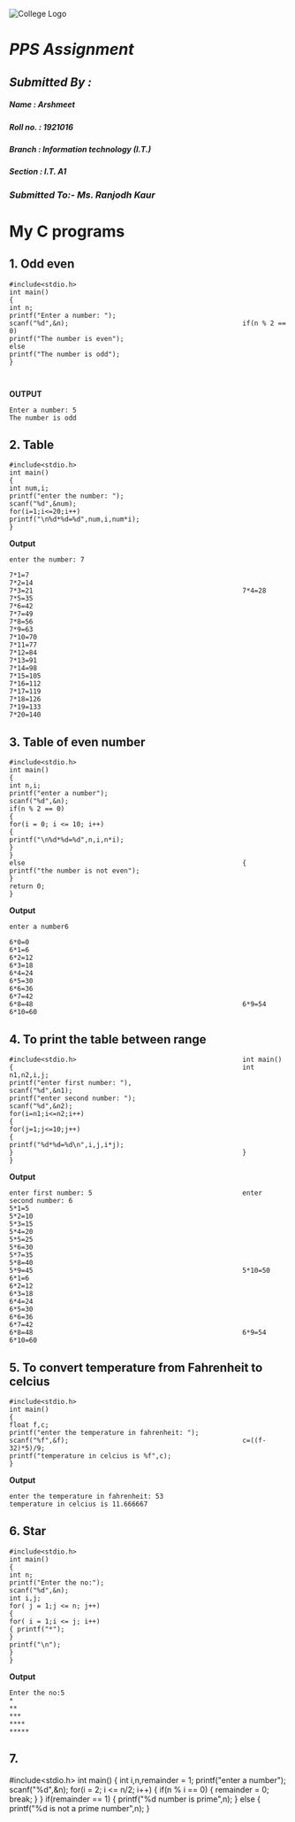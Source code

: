 ![College  Logo](https://www.gndec.ac.in/logo.png)
# *PPS Assignment*
## ***Submitted By :***
##### ***Name : Arshmeet***
##### ***Roll no. : 1921016***
##### ***Branch : Information technology (I.T.)***
##### ***Section : I.T. A1***

### ***Submitted To:- Ms. Ranjodh Kaur***

# My C programs
## 1. Odd even
```
#include<stdio.h>
int main()
{
int n;
printf("Enter a number: ");
scanf("%d",&n);                                            if(n % 2 == 0)
printf("The number is even");
else
printf("The number is odd");
}



```
**OUTPUT**
```
Enter a number: 5
The number is odd
```
## 2. Table
```
#include<stdio.h>
int main()
{
int num,i;
printf("enter the number: ");
scanf("%d",&num);
for(i=1;i<=20;i++)
printf("\n%d*%d=%d",num,i,num*i);
}
```
**Output**
```
enter the number: 7

7*1=7
7*2=14
7*3=21                                                     7*4=28
7*5=35
7*6=42
7*7=49
7*8=56
7*9=63
7*10=70
7*11=77
7*12=84
7*13=91
7*14=98
7*15=105
7*16=112
7*17=119
7*18=126
7*19=133
7*20=140
```
## 3. Table of even number
```
#include<stdio.h>
int main()
{
int n,i;
printf("enter a number");
scanf("%d",&n);
if(n % 2 == 0)
{
for(i = 0; i <= 10; i++)
{
printf("\n%d*%d=%d",n,i,n*i);
}
}
else                                                       {
printf("the number is not even");
}
return 0;
}
```
**Output**
```
enter a number6

6*0=0
6*1=6
6*2=12
6*3=18
6*4=24
6*5=30
6*6=36
6*7=42
6*8=48                                                     6*9=54
6*10=60
```
## 4. To print the table between range
```
#include<stdio.h>                                          int main()                                                 {                                                          int n1,n2,i,j;
printf("enter first number: "),
scanf("%d",&n1);
printf("enter second number: ");
scanf("%d",&n2);
for(i=n1;i<=n2;i++)
{
for(j=1;j<=10;j++)
{
printf("%d*%d=%d\n",i,j,i*j);
}                                                          }
}
```
**Output**
```
enter first number: 5                                      enter second number: 6
5*1=5
5*2=10
5*3=15
5*4=20
5*5=25
5*6=30
5*7=35
5*8=40
5*9=45                                                     5*10=50
6*1=6
6*2=12
6*3=18
6*4=24
6*5=30
6*6=36
6*7=42
6*8=48                                                     6*9=54
6*10=60
```
## 5. To convert temperature from Fahrenheit to celcius
```
#include<stdio.h>
int main()
{
float f,c;
printf("enter the temperature in fahrenheit: ");
scanf("%f",&f);                                            c=((f-32)*5)/9;
printf("temperature in celcius is %f",c);
}
```
**Output**
```
enter the temperature in fahrenheit: 53
temperature in celcius is 11.666667
```
## 6. Star
```
#include<stdio.h>
int main()
{
int n;
printf("Enter the no:");
scanf("%d",&n);
int i,j;
for( j = 1;j <= n; j++)
{
for( i = 1;i <= j; i++)
{ printf("*");
}
printf("\n");
}
}
```
**Output**
```
Enter the no:5
*
**
***
****
*****
```
## 7.

#include<stdio.h>
int main()
{
int i,n,remainder = 1;
printf("enter a number");
scanf("%d",&n);
for(i = 2; i <= n/2; i++)
{
if(n % i == 0)                                             {
remainder = 0;
break;
}
}
if(remainder == 1)
{
printf("%d number is prime",n);
}
else
{
printf("%d is not a prime number",n);
}
<!--stackedit_data:
eyJoaXN0b3J5IjpbMTA3NjI0NTcyNywxMTI0MjcxOTk2LC04Nj
U4MzUwMDksMTA2NDkzNTc3MCw1Mjk3MDk0MDEsLTIwODg3NDY2
MTIsODYwNjkyNTM2XX0=
-->